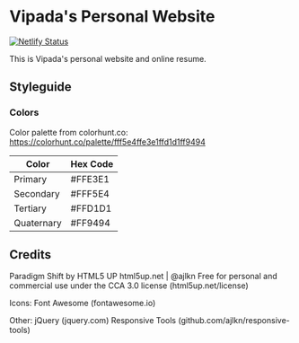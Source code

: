 # Vipada's Personal Website

[![Netlify Status](https://api.netlify.com/api/v1/badges/d737f879-18a3-4410-8a6d-9bb8108c0d6d/deploy-status)](https://app.netlify.com/sites/splendorous-stardust-554f70/deploys)

This is Vipada's personal website and online resume.

## Styleguide

### Colors

Color palette from colorhunt.co: https://colorhunt.co/palette/fff5e4ffe3e1ffd1d1ff9494

| Color      | Hex Code |
|------------|----------|
| Primary    | #FFE3E1  |
| Secondary  | #FFF5E4  |
| Tertiary   | #FFD1D1  |
| Quaternary | #FF9494  |

## Credits

Paradigm Shift by HTML5 UP
html5up.net | @ajlkn
Free for personal and commercial use under the CCA 3.0 license (html5up.net/license)

Icons:
	Font Awesome (fontawesome.io)

Other:
	jQuery (jquery.com)
	Responsive Tools (github.com/ajlkn/responsive-tools)